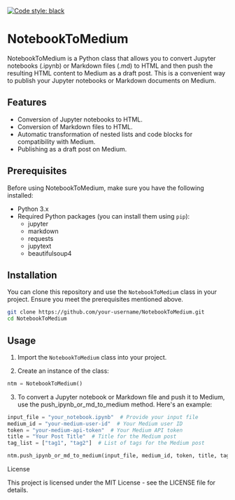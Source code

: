 [![Code style: black](https://img.shields.io/badge/code%20style-black-000000.svg)](https://github.com/psf/black)

# NotebookToMedium

NotebookToMedium is a Python class that allows you to convert Jupyter notebooks (.ipynb) or Markdown files (.md) to HTML and then push the resulting HTML content to Medium as a draft post. This is a convenient way to publish your Jupyter notebooks or Markdown documents on Medium.

## Features

- Conversion of Jupyter notebooks to HTML.
- Conversion of Markdown files to HTML.
- Automatic transformation of nested lists and code blocks for compatibility with Medium.
- Publishing as a draft post on Medium.

## Prerequisites

Before using NotebookToMedium, make sure you have the following installed:

- Python 3.x
- Required Python packages (you can install them using `pip`):
  - jupyter
  - markdown
  - requests
  - jupytext
  - beautifulsoup4

## Installation

You can clone this repository and use the `NotebookToMedium` class in your project. Ensure you meet the prerequisites mentioned above.

```bash
git clone https://github.com/your-username/NotebookToMedium.git
cd NotebookToMedium
```

## Usage

1. Import the `NotebookToMedium` class into your project.

2. Create an instance of the class:

```python
ntm = NotebookToMedium()
```

3. To convert a Jupyter notebook or Markdown file and push it to Medium, use the push_ipynb_or_md_to_medium method. Here's an example:

```python
input_file = "your_notebook.ipynb"  # Provide your input file
medium_id = "your-medium-user-id"  # Your Medium user ID
token = "your-medium-api-token"  # Your Medium API token
title = "Your Post Title"  # Title for the Medium post
tag_list = ["tag1", "tag2"]  # List of tags for the Medium post

ntm.push_ipynb_or_md_to_medium(input_file, medium_id, token, title, tag_list)
```

License

This project is licensed under the MIT License - see the LICENSE file for details.